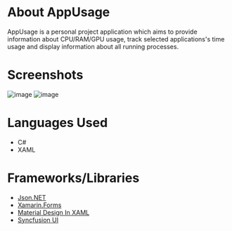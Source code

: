 # About AppUsage
AppUsage is a personal project application which aims to provide information about CPU/RAM/GPU usage, track selected applications's time usage and display information about all running processes.

# Screenshots
![image](https://user-images.githubusercontent.com/64515038/137377548-09cb214d-2772-4405-8aa5-0a9592bb4c05.png)
![image](https://user-images.githubusercontent.com/64515038/137377573-34289465-600e-4e8f-83d3-1c2bf18c9922.png)

# Languages Used
* C#
* XAML

# Frameworks/Libraries
* [Json.NET](https://www.newtonsoft.com/json)
* [Xamarin.Forms](https://dotnet.microsoft.com/apps/xamarin/xamarin-forms)
* [Material Design In XAML](http://materialdesigninxaml.net/)
* [Syncfusion UI](https://www.syncfusion.com/)
